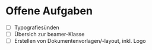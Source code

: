 # Offene Aufgaben
- [ ] Typografiesünden
- [ ] Übersich zur beamer-Klasse
- [ ] Erstellen von Dokumentenvorlagen/-layout, inkl. Logo

